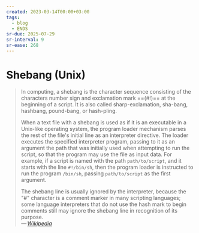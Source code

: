 ```yaml
---
created: 2023-03-14T00:00+03:00
tags:
  - blog
  - ENDS
sr-due: 2025-07-29
sr-interval: 9
sr-ease: 268
---
```


# Shebang (Unix)

> In computing, a shebang is the character sequence consisting of the characters number sign and exclamation mark ==(#!)== at the beginning of a script. It is also called sharp-exclamation, sha-bang, hashbang, pound-bang, or hash-pling.
>
> When a text file with a shebang is used as if it is an executable in a Unix-like operating system, the program loader mechanism parses the rest of the file's initial line as an interpreter directive. The loader executes the specified interpreter program, passing to it as an argument the path that was initially used when attempting to run the script, so that the program may use the file as input data. For example, if a script is named with the path `path/to/script`, and it starts with the line `#!/bin/sh`, then the program loader is instructed to run the program `/bin/sh`, passing `path/to/script` as the first argument.
>
> The shebang line is usually ignored by the interpreter, because the "#" character is a comment marker in many scripting languages; some language interpreters that do not use the hash mark to begin comments still may ignore the shebang line in recognition of its purpose.\
> — <cite>[Wikipedia](https://en.wikipedia.org/wiki/Shebang_(Unix))</cite>
